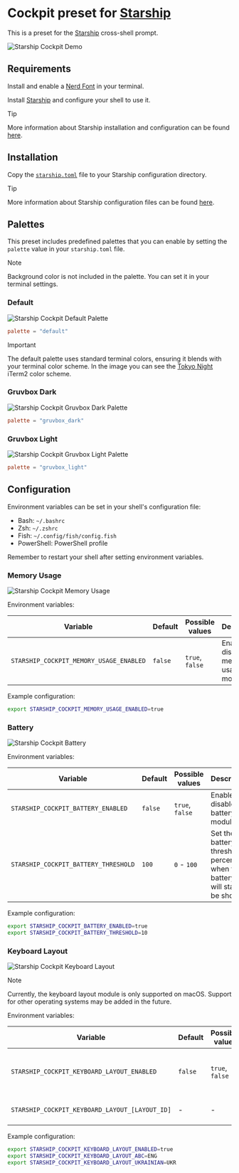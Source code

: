 # Cockpit preset for [Starship](https://starship.rs/)

This is a preset for the [Starship](https://starship.rs/) cross-shell prompt.

![Starship Cockpit Demo](./assets/images/demo.png)

## Requirements

Install and enable a [Nerd Font](https://www.nerdfonts.com/) in your terminal.

Install [Starship](https://starship.rs/) and configure your shell to use it.

> [!TIP]
> More information about Starship installation and configuration can be found [here](https://starship.rs/guide/#%F0%9F%9A%80-installation).

## Installation

Copy the [`starship.toml`](./starship.toml) file to your Starship configuration directory.

> [!TIP]
> More information about Starship configuration files can be found [here](https://starship.rs/config/#configuration).

## Palettes

This preset includes predefined palettes that you can enable by setting the `palette` value in your `starship.toml` file.

> [!NOTE]
> Background color is not included in the palette. You can set it in your terminal settings.

### Default

![Starship Cockpit Default Palette](./assets/images/palettes/default.png)

```toml
palette = "default"
```

> [!IMPORTANT]
> The default palette uses standard terminal colors, ensuring it blends with your terminal color scheme. In the image you can see the [Tokyo Night](https://raw.githubusercontent.com/mbadolato/iTerm2-Color-Schemes/master/schemes/tokyonight.itermcolors) iTerm2 color scheme.

### Gruvbox Dark

![Starship Cockpit Gruvbox Dark Palette](./assets/images/palettes/gruvbox_dark.png)

```toml
palette = "gruvbox_dark"
```

### Gruvbox Light

![Starship Cockpit Gruvbox Light Palette](./assets/images/palettes/gruvbox_light.png)

```toml
palette = "gruvbox_light"
```

## Configuration

Environment variables can be set in your shell's configuration file:
- Bash: `~/.bashrc`
- Zsh: `~/.zshrc`
- Fish: `~/.config/fish/config.fish`
- PowerShell: PowerShell profile

Remember to restart your shell after setting environment variables.

### Memory Usage

![Starship Cockpit Memory Usage](./assets/images/configuration/memory_usage.png)

Environment variables:

| Variable | Default | Possible values | Description  |
| -------- | ------- | --------------- | ------------ |
| `STARSHIP_COCKPIT_MEMORY_USAGE_ENABLED` | `false` | `true`, `false` | Enable or disable the memory usage module. |

Example configuration:
```bash
export STARSHIP_COCKPIT_MEMORY_USAGE_ENABLED=true
```

### Battery

![Starship Cockpit Battery](./assets/images/configuration/battery.png)

Environment variables:

| Variable | Default | Possible values | Description  |
| -------- | ------- | --------------- | ------------ |
| `STARSHIP_COCKPIT_BATTERY_ENABLED` | `false` | `true`, `false` | Enable or disable the battery module. |
| `STARSHIP_COCKPIT_BATTERY_THRESHOLD` | `100` | `0` - `100` | Set the battery threshold in percentage when the battery info will start to be shown. |

Example configuration:
```bash
export STARSHIP_COCKPIT_BATTERY_ENABLED=true
export STARSHIP_COCKPIT_BATTERY_THRESHOLD=10
```

### Keyboard Layout

![Starship Cockpit Keyboard Layout](./assets/images/configuration/keyboard_layout.png)

> [!NOTE]
> Currently, the keyboard layout module is only supported on macOS. Support for other operating systems may be added in the future.

Environment variables:

| Variable | Default | Possible values | Description  |
| -------- | ------- | --------------- | ------------ |
| `STARSHIP_COCKPIT_KEYBOARD_LAYOUT_ENABLED` | `false` | `true`, `false` | Enable or disable the keyboard layout module. |
| `STARSHIP_COCKPIT_KEYBOARD_LAYOUT_[LAYOUT_ID]` | - | - | Custom alias for layout. |

Example configuration:
```bash
export STARSHIP_COCKPIT_KEYBOARD_LAYOUT_ENABLED=true
export STARSHIP_COCKPIT_KEYBOARD_LAYOUT_ABC=ENG
export STARSHIP_COCKPIT_KEYBOARD_LAYOUT_UKRAINIAN=UKR
```
